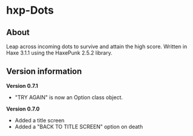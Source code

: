 # hxp-Dots

## About
Leap across incoming dots to survive and attain the high score. Written in Haxe 3.1.1 using the HaxePunk 2.5.2 library.

## Version information

**Version 0.7.1**
* "TRY AGAIN" is now an Option class object.

**Version 0.7.0**
* Added a title screen
* Added a "BACK TO TITLE SCREEN" option on death
